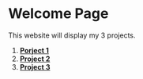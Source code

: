 # Welcome Page 

This website will display my 3 projects. <br>
  1. [**Porject 1**](https://project-try.readthedocs.io/en/latest/project_1.html)
  2. [**Project 2**](https://project-try.readthedocs.io/en/latest/project_2.html)
  3. [**Project 3**](https://project-try.readthedocs.io/en/latest/project_3.html)